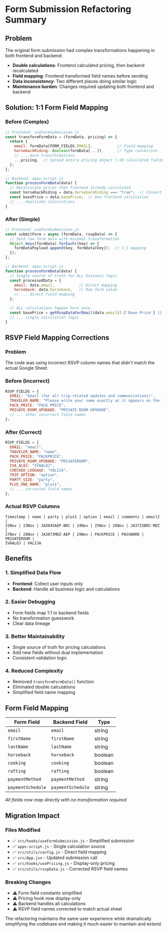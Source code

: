 # Form Submission Refactoring Summary

## Problem

The original form submission had complex transformations happening in both frontend and backend:

- **Double calculations**: Frontend calculated pricing, then backend recalculated
- **Field mapping**: Frontend transformed field names before sending
- **Data inconsistency**: Two different places doing similar logic
- **Maintenance burden**: Changes required updating both frontend and backend

## Solution: 1:1 Form Field Mapping

### Before (Complex)

```javascript
// Frontend: useFormSubmission.js
const transformFormData = (formData, pricing) => {
  return {
    email: formData[FORM_FIELDS.EMAIL],           // Field mapping
    horsebackRiding: Boolean(formData[...]),      // Type conversion
    // ... more transformations
    ...pricing,  // Spread entire pricing object (~10 calculated fields)
  };
};

// Backend: apps-script.js  
function processFormData(data) {
  // Recalculate prices that frontend already calculated
  const horsebackRiding = data.horsebackRiding === "true";  // Convert back
  const basePrice = data.basePrice;  // Use frontend calculation
  // ... duplicate calculations
}
```

### After (Simple)

```javascript
// Frontend: useFormSubmission.js
const submitForm = async (formData, rsvpData) => {
  // Send raw form data with minimal transformation
  Object.keys(formData).forEach((key) => {
    formDataPayload.append(key, formData[key]);  // 1:1 mapping
  });
};

// Backend: apps-script.js
function processFormData(data) {
  // Single source of truth for ALL business logic
  const processedData = {
    email: data.email,           // Direct mapping
    horseback: data.horseback,   // Raw form value
    // ... direct field mapping
  };

  // ALL calculations happen here once
  const basePrice = getRsvpDataForEmail(data.email)?.['Base Price'] || PRICING.tripOption1;
  // ... single calculation logic
}
```

## RSVP Field Mapping Corrections

### Problem

The code was using incorrect RSVP column names that didn't match the actual Google Sheet.

### Before (Incorrect)

```javascript
RSVP_FIELDS = {
  EMAIL: "Email (for all trip-related updates and communications)",
  TRAVELER_NAME: "Please write your name exactly as it appears on the ID...",
  PACK_PRICE: "PACK PRICE",
  PRIVATE_ROOM_UPGRADE: "PRIVATE ROOM UPGRADE",
  // ... other incorrect field names
};
```

### After (Correct)

```javascript
RSVP_FIELDS = {
  EMAIL: "email",
  TRAVELER_NAME: "name", 
  PACK_PRICE: "PACKPRICE",
  PRIVATE_ROOM_UPGRADE: "PRIVATEROOM",
  IVA_ALOJ: "IVAALOJ",
  CHECKED_LUGGAGE: "VALIJA",
  TRIP_OPTION: "option",
  PARTY_SIZE: "party",
  PLUS_ONE_NAME: "plus1",
  // ... corrected field names
};
```

### Actual RSVP Columns

```
Timestamp | name | party | plus1 | option | email | comments | email2  | 
22Nov | 23Nov | JA3045AEP-BRC | 24Nov | 25Nov | 26Nov | JA3725BRC-MDZ | 
27Nov | 28Nov | JA3073MDZ-AEP | 29Nov | PACKPRICE | PASSWORD | PRIVATEROOM | 
IVAALOJ | VALIJA
```

## Benefits

### 1\. **Simplified Data Flow**

- **Frontend**: Collect user inputs only
- **Backend**: Handle all business logic and calculations

### 2\. **Easier Debugging**

- Form fields map 1:1 to backend fields
- No transformation guesswork
- Clear data lineage

### 3\. **Better Maintainability**

- Single source of truth for pricing calculations
- Add new fields without dual implementation
- Consistent validation logic

### 4\. **Reduced Complexity**

- Removed `transformFormData()` function
- Eliminated double calculations
- Simplified field name mapping

## Form Field Mapping

Form Field        | Backend Field     | Type
----------------- | ----------------- | -------
`email`           | `email`           | string
`firstName`       | `firstName`       | string
`lastName`        | `lastName`        | string
`horseback`       | `horseback`       | boolean
`cooking`         | `cooking`         | boolean
`rafting`         | `rafting`         | boolean
`paymentMethod`   | `paymentMethod`   | string
`paymentSchedule` | `paymentSchedule` | string

_All fields now map directly with no transformation required_

## Migration Impact

### Files Modified

- ✅ `src/hooks/useFormSubmission.js` - Simplified submission
- ✅ `apps-script.js` - Single calculation source
- ✅ `src/utils/config.js` - Direct field mapping
- ✅ `src/App.jsx` - Updated submission call
- ✅ `src/hooks/usePricing.js` - Display-only pricing
- ✅ `src/utils/rsvpData.js` - Corrected RSVP field names

### Breaking Changes

- ⚠️ Form field constants simplified
- ⚠️ Pricing hook now display-only
- ⚠️ Backend handles all calculations
- ⚠️ RSVP field names corrected to match actual sheet

The refactoring maintains the same user experience while dramatically simplifying the codebase and making it much easier to maintain and extend.
